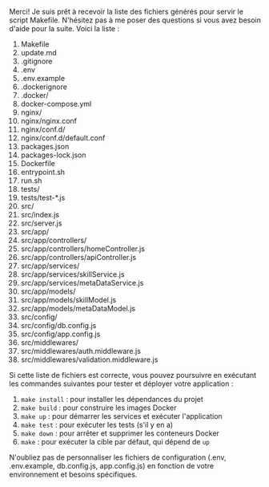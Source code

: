 Merci! Je suis prêt à recevoir la liste des fichiers générés pour servir le script Makefile. N'hésitez pas à me poser des questions si vous avez besoin d'aide pour la suite. Voici la liste :

1. Makefile
2. update.md
3. .gitignore
4. .env
5. .env.example
6. .dockerignore
7. .docker/
8. docker-compose.yml
9. nginx/
10. nginx/nginx.conf
11. nginx/conf.d/
12. nginx/conf.d/default.conf
13. packages.json
14. packages-lock.json
15. Dockerfile
16. entrypoint.sh
17. run.sh
18. tests/
19. tests/test-*.js
20. src/
21. src/index.js
22. src/server.js
23. src/app/
24. src/app/controllers/
25. src/app/controllers/homeController.js
26. src/app/controllers/apiController.js
27. src/app/services/
28. src/app/services/skillService.js
29. src/app/services/metaDataService.js
30. src/app/models/
31. src/app/models/skillModel.js
32. src/app/models/metaDataModel.js
33. src/config/
34. src/config/db.config.js
35. src/config/app.config.js
36. src/middlewares/
37. src/middlewares/auth.middleware.js
38. src/middlewares/validation.middleware.js

Si cette liste de fichiers est correcte, vous pouvez poursuivre en exécutant les commandes suivantes pour tester et déployer votre application :

1. `make install` : pour installer les dépendances du projet
2. `make build` : pour construire les images Docker
3. `make up` : pour démarrer les services et exécuter l'application
4. `make test` : pour exécuter les tests (s'il y en a)
5. `make down` : pour arrêter et supprimer les conteneurs Docker
6. `make` : pour exécuter la cible par défaut, qui dépend de `up`

N'oubliez pas de personnaliser les fichiers de configuration (.env, .env.example, db.config.js, app.config.js) en fonction de votre environnement et besoins spécifiques.